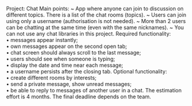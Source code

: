 Project: Chat
Main points:
~ App where anyone can join to discussion on different topics.
There is a list of the chat rooms (topics).
~ Users can join using only a username (authorisation is not needed).
~ More than 2 users can be chatting at the same time (even with the same nicknames).
~ You can not use any chat libraries in this project.
Required functionality:   
• messages appear instantly;   
• own messages appear on the second open tab;   
• chat screen should always scroll to the last message;   
• users should see when someone is typing;   
• display the date and time near each message;   
• a username persists after the closing tab.
Optional functionality:   
• create different rooms by interests;   
• send a private message, show unread messages;   
• be able to reply to messages of another user in a chat.
The estimation effort is 4 months.
The final deadline depends on the team.
